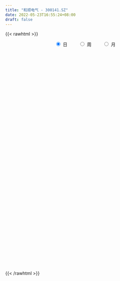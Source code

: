 ```yaml
---
title: "和顺电气 - 300141.SZ"
date: 2022-05-23T16:55:24+08:00
draft: false
---
```

{{< rawhtml >}}
    <div style="text-align: center">
        <label style="padding: 1rem;"><input style="margin-right: .5rem" type="radio" name="period" value="D" checked onclick="period_change(this)">日</label>
        <label style="padding: 1rem;"><input style="margin-right: .5rem" type="radio" name="period" value="W" onclick="period_change(this)">周</label>
        <label style="padding: 1rem;"><input style="margin-right: .5rem" type="radio" name="period" value="M" onclick="period_change(this)">月</label>
    </div>
    <div id="chart" style="height: 700px;"></div> 
    <script type="text/javascript">
        const D_v = [180957.43,116529.0,240688.0,198338.62,134204.27,139865.77,223626.4,145622.53,100536.16,96052.58,82009.5,88210.04,114388.13,110990.58,66962.5,94988.22,54849.54,77457.38,53440.5,71892.5,54264.88,53530.5,54588.0,38818.5,68719.0,53902.65,107335.5,136954.0,98184.47,149472.0,175847.47,113734.52,59477.07,57096.38,78965.33,85676.45,92923.17,114026.41,97426.28,88731.5,123282.5,114955.24,103846.5,123716.0,192676.28,154219.78,417329.64,314556.84,336061.08,275376.02,184429.0,209055.0,159483.7,178377.6,113916.0,144244.13,421522.92,586186.28,389778.22,257619.41,221078.91,151285.5,294485.5,340931.02,243488.5,624525.1,392102.01,439936.17,280563.5,237470.09,227963.22,175953.55,175096.5,226338.04,154692.56,173702.11,240215.28,138140.78,106696.5,129343.5,139592.28,177087.72,114740.28,88738.5,87316.0,93776.61,122361.13,89241.81,83803.98,164825.0,224999.1,120025.93,132969.66,117703.06,83442.5,127042.39,166998.13,306040.68,228286.52,187793.5,139584.43,110800.5,63198.51,103709.5,89878.0,61119.0,360106.63,260681.84,209760.25,140153.0,173433.07,220918.35,294601.51,318329.27,246769.07,459425.21,396326.12,295376.54,298269.11,308650.57,278527.42,203938.48,177272.41,209194.5,303816.38,270395.53,320541.7,202891.55,286876.1,181885.6,170634.82,206330.71,249917.66,137178.5,208111.51,157571.97,153135.04,166075.0,217424.5,144249.75,111660.25,110521.0,67073.5,60174.5,106065.99,79937.29,83625.63,87735.2,66759.0,299088.27,222626.47,92160.5,134578.81,145121.7,114306.54,59448.5,66382.57,60266.5,62075.0,51424.0,67150.0,108242.5,57636.0,76423.36,46549.0,40721.08,56063.0,75045.09,61954.5,60872.52,50921.0,38312.5,70692.0,44226.96,146245.54,100743.0,59273.0,48207.5,66533.81,33696.03,34132.0,34818.7,34112.0,36106.38,19328.57,23545.0,36578.23,44508.73,26651.0,40459.52,45771.02,54656.5,85611.57,42030.0,33330.0,36134.0,56422.0,38030.0,36354.0,29836.02,37958.0,44388.0,56062.0,50853.93,38747.0,46775.0,43937.65,38403.0,25132.0,93670.0,89158.0,79657.0,47641.5,42612.5,36087.02,41565.53,34370.21,38019.0,39932.5,35078.0,58083.0,48211.5,38423.0,29375.0,28351.95,30821.0,32517.01,28173.5,33445.02,26930.52,37041.5,31717.0,65883.8,88136.89,108945.39,66567.46,64582.11,41756.5,37311.5,48257.0,39367.0,56463.02,38306.0,27338.0,33354.0,45696.0,52648.54,47964.0,50625.5,42740.64]
const D_histogram = [0.0,-0.0287179487,0.0020781649,0.0360104117,0.0413295177,0.0513157857,0.0757122408,0.0706750111,0.0543122382,0.0252030429,0.0004221491,-0.0241768158,-0.0511461888,-0.0487148106,-0.0591426924,-0.0941798336,-0.1145104499,-0.0994076556,-0.0760627385,-0.049240412,-0.0464212433,-0.0344380588,-0.048531389,-0.053230676,-0.035719875,-0.0217173459,0.0136524411,0.0579768454,0.0805692421,0.1105086553,0.108131976,0.0675093849,0.0316940518,0.0115460796,0.0143733359,-0.0260158462,-0.0332416177,-0.0039104152,0.0187255407,0.0352975757,0.0496723852,0.0707377247,0.0813293439,0.0986555279,0.1177933303,0.0851026022,0.1427000526,0.1278229905,0.1713934691,0.1806381568,0.153431885,0.137002362,0.0915004345,-0.0089755495,-0.1169226273,-0.1317297514,0.000348095,0.1697028152,0.189784097,0.1958668622,0.1566724479,0.1118565514,0.1083694333,0.1115768982,0.2742730508,0.3037796982,0.2367175786,0.2824971689,0.1949344059,0.1402602173,0.0417378327,-0.0523947554,-0.084476886,-0.0700490639,-0.104285752,-0.1369976783,-0.2675587635,-0.3237222533,-0.3659488286,-0.4161758333,-0.3810437979,-0.3342268782,-0.3041147313,-0.2725946692,-0.2501576613,-0.2423160573,-0.2154015801,-0.2131904448,-0.1967367676,-0.1162488995,-0.053186831,-0.020824103,0.0346820159,0.0423547666,0.0093369092,0.0240003205,0.0619824556,0.1258496677,0.1767792173,0.163558303,0.0855605116,0.0091461902,-0.0348491284,-0.055500932,-0.1068992677,-0.1159186526,-0.0268011121,0.034976832,0.0565171499,0.0266904212,0.0504098727,0.0961218992,0.1504503578,0.2063503582,0.218991381,0.3303538769,0.3444781136,0.298044272,0.2358302882,0.2392016085,0.1342634512,0.061084172,-0.0146575442,-0.0292891821,0.0137226863,0.0567549958,0.1037967029,0.1232072497,0.1386788359,0.1154547196,0.0868001345,0.0751914214,-0.0350624796,-0.1081118779,-0.1135613076,-0.1322554334,-0.1579696643,-0.1525525719,-0.2149894434,-0.223657204,-0.2665824661,-0.2974893794,-0.2955908355,-0.2865961661,-0.2436159622,-0.2154936654,-0.1785217814,-0.1464688605,-0.1316090181,-0.0431269852,0.0180368542,0.0390472842,0.0809250082,0.0837244261,0.0208494389,-0.0269718414,-0.0678948182,-0.1066613124,-0.1264846194,-0.1426798986,-0.138834428,-0.1784725022,-0.1886355371,-0.2202047918,-0.2292108847,-0.2096785832,-0.1638705118,-0.1125556104,-0.0972368547,-0.0603888331,-0.0424731591,-0.0334372183,-0.0629113996,-0.0618658453,-0.0013997887,-0.0191757409,-0.0416207068,-0.0848659551,-0.0652976899,-0.0263814047,0.0131092677,0.0546889697,0.072299352,0.057843863,0.051995822,0.0549217007,0.0745555248,0.0938897511,0.0984069602,0.1174267731,0.1295937853,0.1531250018,0.1547549379,0.1556211235,0.1428449733,0.132073072,0.1336700573,0.1145514716,0.0768081426,0.0445109311,-0.0044791414,-0.0396556206,-0.0157381904,0.0089005217,-0.0024202839,-0.0465298498,-0.0392111746,-0.0254796265,-0.0045613113,0.0516841856,0.0861624902,0.1171191051,0.1190897691,0.1223013414,0.1047837563,0.0615513051,0.0432560775,0.0376224355,0.0069492205,0.0023789163,-0.047499562,-0.1007171704,-0.1651337273,-0.1875058312,-0.2061758525,-0.2121423772,-0.2227520154,-0.2052136935,-0.1845243259,-0.1708202427,-0.1809687564,-0.1834251438,-0.2283766724,-0.2351832484,-0.2057012853,-0.1883743892,-0.143407123,-0.0991002289,-0.0726202537,-0.0291803283,0.0143827842,0.0531539699,0.0867680703,0.1088081746,0.1260196076,0.140929577,0.1583996345,0.1819410612,0.2070009669,0.2248453807]
const D_fast = [0.0,-0.0358974359,-0.004581781,0.0383530686,0.054004554,0.0768197685,0.1201442839,0.1327758069,0.1299910936,0.107182659,0.0825073024,0.0518641336,0.0121082134,0.002360889,-0.022852666,-0.0814347655,-0.1303929944,-0.1401421139,-0.1358128814,-0.1213006579,-0.1300868001,-0.1267131303,-0.1529393077,-0.1709462638,-0.1623654314,-0.1537922388,-0.1150093416,-0.0561907259,-0.0134560187,0.0441105583,0.068766873,0.0450216282,0.0171298081,-0.0001316442,0.0062889461,-0.0406041977,-0.0561403736,-0.0277867749,-0.0004694338,0.0249269951,0.0517199009,0.0904696716,0.1213936268,0.1633836927,0.2119698277,0.2005547502,0.2938272137,0.3109058992,0.3973247451,0.451728972,0.4628806715,0.4807017389,0.4580749201,0.3553550487,0.2181773141,0.1704377521,0.3026026223,0.5143830463,0.5819103523,0.6369598331,0.6369335307,0.6200817721,0.6436870123,0.6747887017,0.9060531171,1.011504689,1.0036219641,1.1200258466,1.0811966851,1.0615875508,0.9734996244,0.8662683474,0.8130669953,0.8099825514,0.7496744253,0.6827130795,0.4852623033,0.3481682502,0.2144544678,0.0601835048,0.0000545907,-0.0366852091,-0.0826017451,-0.1192303502,-0.1593327577,-0.212070168,-0.2390060858,-0.2900925618,-0.3228230764,-0.2713974332,-0.2216320725,-0.1944753702,-0.1302987474,-0.112037305,-0.1427209351,-0.1220574437,-0.0685796946,0.0267499343,0.1218742883,0.1495429497,0.0929352862,0.0188075124,-0.0339000883,-0.0684271249,-0.1465502775,-0.1845493255,-0.1021320632,-0.031609911,0.0040596944,-0.019094429,0.0172274907,0.0869699919,0.17891104,0.2863986299,0.353787498,0.5477384631,0.6479822282,0.6760594546,0.6728030428,0.7359747653,0.6646024707,0.6066942346,0.5272881324,0.5053341989,0.5517767388,0.6089977973,0.6819886802,0.7322010393,0.7823423345,0.7879818982,0.7810273466,0.7882164889,0.6691969681,0.5691196002,0.5352798436,0.4835218595,0.4183152126,0.385594162,0.2694099296,0.204827868,0.0952569893,-0.0100222688,-0.0820214337,-0.1446758059,-0.1625995925,-0.1883507121,-0.1960092734,-0.2005735677,-0.2186159797,-0.1409156931,-0.0752426402,-0.0444703891,0.0176385869,0.0413691113,-0.0162935161,-0.0708577568,-0.1287544381,-0.1941862604,-0.2456307222,-0.2974959761,-0.3283591126,-0.4126153122,-0.4699372315,-0.5565576841,-0.6228664982,-0.6557538425,-0.650913399,-0.6277374003,-0.6367278583,-0.6149770449,-0.6076796607,-0.6070030245,-0.6522050557,-0.6666259627,-0.6065098532,-0.6290797406,-0.6619298833,-0.7263916203,-0.7231477776,-0.6908268435,-0.6480588542,-0.5928069099,-0.5571216895,-0.5571162127,-0.5499652983,-0.5333089944,-0.4950362892,-0.452229625,-0.423110676,-0.3747341697,-0.3301687113,-0.2683562443,-0.2280375736,-0.1882661072,-0.165331014,-0.1430846474,-0.1080701477,-0.0985508656,-0.1170921589,-0.1382616376,-0.1883714955,-0.2334618799,-0.2134789972,-0.1866151547,-0.1985410313,-0.2542830597,-0.256767178,-0.2494055366,-0.2296275492,-0.1604610059,-0.1044420787,-0.0442056876,-0.0124625813,0.0213243263,0.0300026804,0.0021580554,-0.0053231528,-0.0015511859,-0.0304870959,-0.0344626709,-0.0962160397,-0.1746129408,-0.2803129294,-0.3495614912,-0.4197754755,-0.4787775946,-0.5450752367,-0.5788403382,-0.604282052,-0.6332830295,-0.6886737323,-0.7369864057,-0.8390321024,-0.9046344904,-0.9265778486,-0.9563445498,-0.9472290644,-0.9276972276,-0.9193723158,-0.8832274724,-0.8360686638,-0.7840089858,-0.7287028677,-0.6794607198,-0.6307443849,-0.5806020212,-0.5235320552,-0.4545053632,-0.3776952157,-0.3036394567]
const D_slow = [0.0,-0.0071794872,-0.0066599459,0.002342657,0.0126750364,0.0255039828,0.044432043,0.0621007958,0.0756788554,0.0819796161,0.0820851533,0.0760409494,0.0632544022,0.0510756996,0.0362900264,0.012745068,-0.0158825444,-0.0407344583,-0.0597501429,-0.0720602459,-0.0836655568,-0.0922750715,-0.1044079187,-0.1177155877,-0.1266455565,-0.1320748929,-0.1286617827,-0.1141675713,-0.0940252608,-0.066398097,-0.039365103,-0.0224877567,-0.0145642438,-0.0116777239,-0.0080843899,-0.0145883514,-0.0228987559,-0.0238763597,-0.0191949745,-0.0103705806,0.0020475157,0.0197319469,0.0400642829,0.0647281648,0.0941764974,0.115452148,0.1511271611,0.1830829087,0.225931276,0.2710908152,0.3094487865,0.343699377,0.3665744856,0.3643305982,0.3350999414,0.3021675035,0.3022545273,0.3446802311,0.3921262554,0.4410929709,0.4802610829,0.5082252207,0.535317579,0.5632118036,0.6317800663,0.7077249908,0.7669043855,0.8375286777,0.8862622792,0.9213273335,0.9317617917,0.9186631028,0.8975438813,0.8800316153,0.8539601773,0.8197107578,0.7528210669,0.6718905035,0.5804032964,0.4763593381,0.3810983886,0.2975416691,0.2215129862,0.1533643189,0.0908249036,0.0302458893,-0.0236045057,-0.0769021169,-0.1260863088,-0.1551485337,-0.1684452415,-0.1736512672,-0.1649807632,-0.1543920716,-0.1520578443,-0.1460577642,-0.1305621503,-0.0990997333,-0.054904929,-0.0140153533,0.0073747746,0.0096613222,0.0009490401,-0.0129261929,-0.0396510098,-0.068630673,-0.075330951,-0.066586743,-0.0524574555,-0.0457848502,-0.033182382,-0.0091519073,0.0284606822,0.0800482717,0.134796117,0.2173845862,0.3035041146,0.3780151826,0.4369727546,0.4967731568,0.5303390195,0.5456100626,0.5419456765,0.534623381,0.5380540526,0.5522428015,0.5781919772,0.6089937897,0.6436634986,0.6725271785,0.6942272122,0.7130250675,0.7042594476,0.6772314781,0.6488411512,0.6157772929,0.5762848768,0.5381467339,0.484399373,0.428485072,0.3618394555,0.2874671106,0.2135694018,0.1419203602,0.0810163697,0.0271429533,-0.017487492,-0.0541047072,-0.0870069617,-0.097788708,-0.0932794944,-0.0835176734,-0.0632864213,-0.0423553148,-0.037142955,-0.0438859154,-0.0608596199,-0.087524948,-0.1191461029,-0.1548160775,-0.1895246845,-0.2341428101,-0.2813016944,-0.3363528923,-0.3936556135,-0.4460752593,-0.4870428872,-0.5151817899,-0.5394910035,-0.5545882118,-0.5652065016,-0.5735658062,-0.5892936561,-0.6047601174,-0.6051100646,-0.6099039998,-0.6203091765,-0.6415256653,-0.6578500877,-0.6644454389,-0.661168122,-0.6474958795,-0.6294210415,-0.6149600758,-0.6019611203,-0.5882306951,-0.5695918139,-0.5461193761,-0.5215176361,-0.4921609428,-0.4597624965,-0.4214812461,-0.3827925116,-0.3438872307,-0.3081759874,-0.2751577194,-0.241740205,-0.2131023371,-0.1939003015,-0.1827725687,-0.1838923541,-0.1938062592,-0.1977408068,-0.1955156764,-0.1961207474,-0.2077532098,-0.2175560035,-0.2239259101,-0.2250662379,-0.2121451915,-0.190604569,-0.1613247927,-0.1315523504,-0.1009770151,-0.074781076,-0.0593932497,-0.0485792303,-0.0391736214,-0.0374363163,-0.0368415872,-0.0487164777,-0.0738957703,-0.1151792022,-0.16205566,-0.2135996231,-0.2666352174,-0.3223232212,-0.3736266446,-0.4197577261,-0.4624627868,-0.5077049759,-0.5535612619,-0.61065543,-0.6694512421,-0.7208765634,-0.7679701607,-0.8038219414,-0.8285969986,-0.8467520621,-0.8540471441,-0.8504514481,-0.8371629556,-0.815470938,-0.7882688944,-0.7567639925,-0.7215315982,-0.6819316896,-0.6364464243,-0.5846961826,-0.5284848374]
const D_data = [['2021-05-12', 9.75, 10.25, 9.38, 10.46],['2021-05-13', 10.09, 9.8, 9.8, 10.15],['2021-05-14', 9.85, 10.54, 9.63, 11.3],['2021-05-17', 10.66, 10.77, 10.35, 10.96],['2021-05-18', 10.65, 10.55, 10.38, 10.69],['2021-05-19', 10.61, 10.69, 10.22, 10.84],['2021-05-20', 10.53, 11.02, 10.37, 11.63],['2021-05-21', 11.06, 10.77, 10.77, 11.4],['2021-05-24', 10.65, 10.63, 10.53, 10.97],['2021-05-25', 10.52, 10.39, 10.21, 10.62],['2021-05-26', 10.34, 10.32, 10.24, 10.56],['2021-05-27', 10.1, 10.19, 9.9, 10.24],['2021-05-28', 10.18, 10.0, 9.88, 10.52],['2021-05-31', 10.0, 10.27, 9.7, 10.3],['2021-06-01', 10.21, 10.05, 10.02, 10.36],['2021-06-02', 10.08, 9.56, 9.56, 10.21],['2021-06-03', 9.6, 9.51, 9.48, 9.74],['2021-06-04', 9.5, 9.85, 9.48, 10.01],['2021-06-07', 9.8, 9.98, 9.77, 10.06],['2021-06-08', 9.97, 10.1, 9.86, 10.25],['2021-06-09', 10.0, 9.83, 9.81, 10.11],['2021-06-10', 9.78, 9.94, 9.71, 9.94],['2021-06-11', 10.0, 9.56, 9.54, 10.08],['2021-06-15', 9.52, 9.57, 9.41, 9.75],['2021-06-16', 9.65, 9.83, 9.49, 10.09],['2021-06-17', 9.87, 9.83, 9.73, 10.02],['2021-06-18', 9.92, 10.21, 9.63, 10.55],['2021-06-21', 10.16, 10.55, 10.11, 10.8],['2021-06-22', 10.45, 10.5, 10.28, 10.58],['2021-06-23', 10.5, 10.8, 10.36, 10.8],['2021-06-24', 11.09, 10.55, 10.54, 11.4],['2021-06-25', 10.2, 10.02, 10.02, 10.36],['2021-06-28', 9.92, 9.91, 9.86, 10.14],['2021-06-29', 9.9, 9.97, 9.83, 10.14],['2021-06-30', 9.91, 10.22, 9.82, 10.3],['2021-07-01', 10.18, 9.57, 9.55, 10.19],['2021-07-02', 9.4, 9.83, 9.33, 10.27],['2021-07-05', 10.01, 10.33, 9.91, 10.53],['2021-07-06', 10.49, 10.39, 10.16, 10.55],['2021-07-07', 10.38, 10.44, 10.18, 10.58],['2021-07-08', 10.67, 10.53, 10.46, 10.96],['2021-07-09', 10.59, 10.76, 10.3, 10.94],['2021-07-12', 10.8, 10.78, 10.6, 10.92],['2021-07-13', 10.73, 11.02, 10.63, 11.2],['2021-07-14', 10.89, 11.24, 10.54, 11.45],['2021-07-15', 11.01, 10.65, 10.28, 11.04],['2021-07-16', 10.94, 11.96, 10.85, 12.78],['2021-07-19', 11.55, 11.3, 11.11, 11.86],['2021-07-20', 11.01, 12.26, 10.93, 12.69],['2021-07-21', 12.35, 12.15, 11.84, 12.59],['2021-07-22', 11.9, 11.82, 11.65, 12.15],['2021-07-23', 11.8, 12.0, 11.55, 12.27],['2021-07-26', 11.9, 11.61, 11.25, 11.91],['2021-07-27', 11.37, 10.61, 10.6, 11.62],['2021-07-28', 10.36, 9.95, 9.76, 10.49],['2021-07-29', 10.05, 10.73, 10.05, 10.9],['2021-07-30', 11.14, 12.88, 11.14, 12.88],['2021-08-02', 13.28, 14.28, 13.28, 15.07],['2021-08-03', 13.68, 13.12, 13.02, 13.98],['2021-08-04', 13.33, 13.23, 12.9, 13.4],['2021-08-05', 13.36, 12.78, 12.58, 13.45],['2021-08-06', 12.87, 12.66, 12.57, 12.98],['2021-08-09', 12.61, 13.21, 12.45, 13.38],['2021-08-10', 13.0, 13.46, 12.75, 14.27],['2021-08-11', 13.39, 16.15, 13.21, 16.15],['2021-08-12', 17.81, 15.33, 15.19, 17.81],['2021-08-13', 15.11, 14.34, 14.3, 15.72],['2021-08-16', 14.39, 16.02, 13.85, 16.49],['2021-08-17', 15.28, 14.55, 14.42, 15.65],['2021-08-18', 14.98, 14.84, 14.4, 15.36],['2021-08-19', 14.9, 14.08, 13.63, 14.99],['2021-08-20', 14.13, 13.74, 13.44, 14.52],['2021-08-23', 13.85, 14.25, 13.61, 14.44],['2021-08-24', 14.39, 14.85, 13.86, 14.95],['2021-08-25', 14.59, 14.24, 14.18, 14.8],['2021-08-26', 14.14, 14.1, 14.1, 14.86],['2021-08-27', 13.59, 12.38, 12.38, 13.6],['2021-08-30', 12.31, 12.67, 12.19, 12.86],['2021-08-31', 12.6, 12.39, 12.15, 12.64],['2021-09-01', 12.58, 11.8, 11.6, 12.66],['2021-09-02', 11.89, 12.57, 11.68, 12.63],['2021-09-03', 12.56, 12.7, 12.47, 13.53],['2021-09-06', 12.7, 12.48, 12.05, 12.85],['2021-09-07', 12.34, 12.46, 12.21, 12.65],['2021-09-08', 12.44, 12.3, 12.24, 12.73],['2021-09-09', 12.28, 12.01, 11.88, 12.36],['2021-09-10', 12.24, 12.16, 12.11, 12.75],['2021-09-13', 11.9, 11.75, 11.44, 12.0],['2021-09-14', 11.75, 11.8, 11.58, 12.03],['2021-09-15', 11.8, 12.72, 11.6, 12.72],['2021-09-16', 12.96, 12.8, 12.25, 13.4],['2021-09-17', 12.42, 12.62, 12.31, 13.12],['2021-09-22', 12.25, 13.13, 12.0, 13.2],['2021-09-23', 13.13, 12.71, 12.57, 13.17],['2021-09-24', 12.62, 12.13, 12.13, 12.69],['2021-09-27', 12.25, 12.67, 11.77, 12.84],['2021-09-28', 12.31, 13.12, 12.22, 13.12],['2021-09-29', 12.79, 13.78, 12.71, 14.65],['2021-09-30', 13.78, 14.04, 13.27, 14.29],['2021-10-08', 14.2, 13.47, 13.11, 14.35],['2021-10-11', 13.28, 12.51, 12.27, 13.47],['2021-10-12', 12.32, 12.15, 11.71, 12.59],['2021-10-13', 12.06, 12.22, 11.91, 12.25],['2021-10-14', 12.1, 12.3, 11.65, 12.6],['2021-10-15', 12.1, 11.65, 11.65, 12.32],['2021-10-18', 11.6, 11.92, 11.59, 11.96],['2021-10-19', 12.1, 13.3, 12.1, 14.3],['2021-10-20', 13.02, 13.36, 12.8, 13.49],['2021-10-21', 13.3, 13.11, 12.87, 13.77],['2021-10-22', 13.09, 12.47, 12.45, 13.3],['2021-10-25', 12.77, 13.15, 12.52, 13.22],['2021-10-26', 13.3, 13.67, 12.91, 13.82],['2021-10-27', 13.35, 14.15, 13.26, 15.5],['2021-10-28', 14.19, 14.62, 13.53, 14.99],['2021-10-29', 14.24, 14.45, 13.91, 14.66],['2021-11-01', 14.47, 16.27, 14.09, 17.34],['2021-11-02', 16.0, 15.7, 15.7, 17.25],['2021-11-03', 15.66, 15.16, 14.81, 16.08],['2021-11-04', 15.25, 14.94, 14.87, 15.85],['2021-11-05', 15.14, 15.86, 14.85, 15.93],['2021-11-08', 15.45, 14.45, 14.08, 15.47],['2021-11-09', 14.44, 14.52, 14.25, 14.96],['2021-11-10', 14.43, 14.18, 13.89, 14.52],['2021-11-11', 14.18, 14.76, 14.07, 14.83],['2021-11-12', 14.73, 15.63, 14.4, 16.0],['2021-11-15', 15.43, 15.97, 15.27, 16.44],['2021-11-16', 15.81, 16.41, 15.58, 17.28],['2021-11-17', 16.52, 16.42, 16.01, 16.99],['2021-11-18', 16.1, 16.66, 15.7, 17.67],['2021-11-19', 16.42, 16.35, 15.92, 16.66],['2021-11-22', 16.2, 16.32, 15.84, 16.75],['2021-11-23', 16.35, 16.59, 16.15, 16.99],['2021-11-24', 16.45, 15.14, 15.07, 16.45],['2021-11-25', 15.22, 15.15, 14.78, 15.48],['2021-11-26', 15.02, 15.79, 15.02, 16.19],['2021-11-29', 15.6, 15.55, 15.49, 16.45],['2021-11-30', 15.65, 15.31, 15.13, 16.0],['2021-12-01', 15.2, 15.6, 14.77, 15.76],['2021-12-02', 16.02, 14.52, 14.43, 16.33],['2021-12-03', 14.37, 14.89, 14.11, 15.02],['2021-12-06', 14.75, 14.18, 14.17, 14.89],['2021-12-07', 14.21, 13.95, 13.36, 14.5],['2021-12-08', 13.72, 14.08, 13.72, 14.17],['2021-12-09', 13.99, 13.99, 13.87, 14.16],['2021-12-10', 14.01, 14.36, 14.01, 14.64],['2021-12-13', 14.16, 14.19, 14.02, 14.44],['2021-12-14', 14.2, 14.32, 14.08, 14.65],['2021-12-15', 14.18, 14.31, 13.98, 14.58],['2021-12-16', 14.25, 14.1, 14.04, 14.44],['2021-12-17', 14.06, 15.22, 14.03, 15.98],['2021-12-20', 14.5, 15.26, 14.0, 15.5],['2021-12-21', 14.86, 14.99, 14.79, 15.28],['2021-12-22', 15.09, 15.46, 14.61, 15.5],['2021-12-23', 15.47, 15.15, 15.15, 15.89],['2021-12-24', 14.9, 14.2, 14.18, 15.03],['2021-12-27', 14.15, 14.08, 14.0, 14.36],['2021-12-28', 14.15, 13.88, 13.85, 14.19],['2021-12-29', 13.9, 13.61, 13.61, 13.93],['2021-12-30', 13.65, 13.58, 13.46, 13.84],['2021-12-31', 13.57, 13.4, 13.37, 13.75],['2022-01-04', 13.4, 13.48, 13.12, 13.53],['2022-01-05', 13.45, 12.68, 12.5, 13.45],['2022-01-06', 12.6, 12.73, 12.55, 12.96],['2022-01-07', 12.77, 12.14, 12.12, 12.8],['2022-01-10', 12.21, 12.08, 12.01, 12.29],['2022-01-11', 12.08, 12.23, 12.01, 12.33],['2022-01-12', 12.23, 12.52, 12.22, 12.56],['2022-01-13', 12.52, 12.67, 12.33, 12.82],['2022-01-14', 12.52, 12.24, 12.23, 12.9],['2022-01-17', 12.27, 12.51, 12.13, 12.65],['2022-01-18', 12.58, 12.3, 12.16, 12.62],['2022-01-19', 12.2, 12.15, 12.15, 12.42],['2022-01-20', 12.08, 11.49, 11.46, 12.24],['2022-01-21', 11.5, 11.66, 11.45, 11.77],['2022-01-24', 12.45, 12.46, 12.38, 13.48],['2022-01-25', 11.95, 11.5, 11.46, 12.1],['2022-01-26', 11.5, 11.22, 10.9, 11.77],['2022-01-27', 11.22, 10.64, 10.64, 11.23],['2022-01-28', 10.73, 11.21, 10.73, 11.42],['2022-02-07', 11.38, 11.48, 11.25, 11.6],['2022-02-08', 11.46, 11.6, 11.34, 11.64],['2022-02-09', 11.51, 11.78, 11.42, 11.79],['2022-02-10', 11.72, 11.6, 11.51, 11.79],['2022-02-11', 11.51, 11.17, 11.12, 11.52],['2022-02-14', 11.02, 11.18, 10.99, 11.33],['2022-02-15', 11.18, 11.24, 11.01, 11.29],['2022-02-16', 11.33, 11.48, 11.24, 11.54],['2022-02-17', 11.47, 11.57, 11.37, 11.74],['2022-02-18', 11.4, 11.45, 11.36, 11.56],['2022-02-21', 11.4, 11.71, 11.37, 11.8],['2022-02-22', 11.69, 11.74, 11.55, 11.96],['2022-02-23', 11.87, 12.03, 11.65, 12.05],['2022-02-24', 11.98, 11.89, 11.65, 12.42],['2022-02-25', 11.9, 11.96, 11.88, 12.21],['2022-02-28', 11.94, 11.83, 11.65, 11.98],['2022-03-01', 11.92, 11.86, 11.81, 12.09],['2022-03-02', 11.79, 12.06, 11.76, 12.29],['2022-03-03', 12.16, 11.82, 11.77, 12.16],['2022-03-04', 11.82, 11.48, 11.46, 11.92],['2022-03-07', 11.5, 11.38, 11.35, 11.69],['2022-03-08', 11.55, 10.94, 10.87, 11.56],['2022-03-09', 11.05, 10.84, 10.21, 11.1],['2022-03-10', 11.1, 11.5, 11.07, 11.55],['2022-03-11', 11.35, 11.61, 11.23, 11.84],['2022-03-14', 11.51, 11.17, 11.14, 11.6],['2022-03-15', 11.19, 10.56, 10.56, 11.25],['2022-03-16', 10.88, 11.04, 10.41, 11.08],['2022-03-17', 11.1, 11.12, 11.05, 11.41],['2022-03-18', 11.04, 11.26, 11.0, 11.3],['2022-03-21', 11.29, 11.9, 11.2, 12.1],['2022-03-22', 11.91, 11.9, 11.82, 12.37],['2022-03-23', 11.9, 12.09, 11.75, 12.36],['2022-03-24', 11.96, 11.89, 11.7, 12.18],['2022-03-25', 11.78, 12.0, 11.7, 12.06],['2022-03-28', 11.94, 11.78, 11.63, 11.94],['2022-03-29', 11.79, 11.35, 11.3, 11.9],['2022-03-30', 11.51, 11.53, 11.22, 11.8],['2022-03-31', 11.45, 11.65, 11.4, 11.67],['2022-04-01', 11.6, 11.25, 11.22, 11.65],['2022-04-06', 11.23, 11.48, 11.16, 11.63],['2022-04-07', 11.48, 10.74, 10.7, 11.48],['2022-04-08', 10.74, 10.35, 10.23, 10.88],['2022-04-11', 10.25, 9.77, 9.6, 10.26],['2022-04-12', 9.62, 9.9, 9.49, 9.9],['2022-04-13', 9.74, 9.65, 9.6, 9.9],['2022-04-14', 9.83, 9.54, 9.44, 9.83],['2022-04-15', 9.54, 9.22, 9.12, 9.56],['2022-04-18', 9.21, 9.37, 8.99, 9.38],['2022-04-19', 9.39, 9.3, 9.2, 9.66],['2022-04-20', 9.49, 9.1, 9.0, 9.49],['2022-04-21', 9.1, 8.6, 8.57, 9.16],['2022-04-22', 8.6, 8.44, 8.36, 8.64],['2022-04-25', 8.36, 7.53, 7.5, 8.38],['2022-04-26', 7.68, 7.59, 7.43, 8.16],['2022-04-27', 6.8, 7.83, 6.8, 7.9],['2022-04-28', 7.71, 7.54, 7.4, 7.91],['2022-04-29', 7.45, 7.81, 7.43, 7.95],['2022-05-05', 7.81, 7.83, 7.66, 7.94],['2022-05-06', 7.68, 7.61, 7.6, 7.83],['2022-05-09', 7.63, 7.85, 7.63, 8.0],['2022-05-10', 7.74, 7.96, 7.7, 7.99],['2022-05-11', 7.98, 8.03, 7.98, 8.32],['2022-05-12', 8.0, 8.1, 7.99, 8.25],['2022-05-13', 8.15, 8.07, 7.94, 8.2],['2022-05-16', 8.15, 8.1, 8.04, 8.28],['2022-05-17', 8.11, 8.16, 7.92, 8.34],['2022-05-18', 8.16, 8.3, 8.07, 8.38],['2022-05-19', 8.18, 8.53, 8.17, 8.55],['2022-05-20', 8.58, 8.75, 8.47, 8.75],['2022-05-23', 8.74, 8.87, 8.61, 8.87]]
const W_v = [246066.92,227970.36,239019.68,267368.91,151720.99,234944.24,842600.3600000001,490524.3,531182.11,1353952.7300000002,1417492.3599999999,634688.72,624691.48,274993.24,282859.66,247155.03,221510.91,257687.02,143740.18,168532.57,145663.46,103947.58,128462.92,219691.8,124975.96,150352.29,129905.91,149137.41,126356.49,95678.95,53152.15,134328.72,475465.34,344219.48,389059.53,210627.12,218082.33,98988.59,220676.0,174869.61,86832.9,49323.82,187914.36,158238.98,101281.7,126784.56,83036.75,77462.58,97499.85,103654.85,304364.09,195374.02,185931.38,117174.74,64903.0,57667.71,46974.18,47605.78,59528.02,37669.49,88441.15,115873.12,53716.5,69114.0,60516.63,81247.6,72959.74,89288.29,146290.07,117156.46,123767.7,119947.57,848473.92,437336.59,416822.68,161556.86,731476.25,514947.92,546345.8,269304.06,500259.54,555324.71,615068.99,625086.73,486394.73,341138.15,526300.1000000001,392143.25,456461.81,266371.01,163863.28,55766.76,121344.94,114784.57,166098.03,87721.71,74910.72,99612.85,181658.73,112242.97,107268.63,61485.48,57185.46,66676.87,57835.77,90781.3,68626.68,112887.39,107610.77,102865.77,90870.61,87999.16,137878.37,18926.16,430207.6699999999,235006.18,151390.87,121715.71,76558.6,59079.05,74129.81,39897.52,51467.74,58113.0,140127.75,146448.21,147949.72,483185.61,249090.23,128510.56,143441.18,134770.11,684240.8899999999,448094.93,566528.1,780835.66,763101.51,1490251.25,981212.7199999999,645951.29,897972.5600000001,717910.08,340256.44,177194.5,505660.76,463494.85,590419.58,461380.5,765519.6100000001,727682.6,520563.62,550612.51,606040.7000000001,500572.9199999999,431942.0,498496.06,247871.43,225614.45,173633.59,315291.07,454200.98,419261.7600000001,266466.77,202048.85,65395.57,32145.34,774981.2100000001,587771.73,2378016.3200000003,2239670.6599999997,1330446.21,857239.04,932643.04,677914.28,429589.34,394514.27,394928.22,267203.74,410262.49,340515.66,500388.42,375615.85,206064.47,104631.55,96223.2,287428.75,367082.7,366310.94,361473.19,472210.73,897603.7,469102.15,290306.28,505021.66,1009672.2399999999,314049.04,857559.63,841657.5900000001,481196.41,405248.22,287716.38,268775.65,674192.46,374138.4,538421.9300000001,991788.2000000001,1319477.9399999999,1017544.3500000001,1605948.3199999998,1895532.1300000001,1361886.53,970044.4900000001,690860.78,506932.52,682895.8200000001,334115.22,828367.72,187793.5,507170.94,1031820.72,1254051.27,1758047.55,1172749.1899999999,1262590.48,972173.2000000001,838456.26,455495.24,617145.39,708794.02,299596.57,309451.86,280332.67,265024.98,421002.85,172865.11,150611.53,268528.61,200270.0,219097.95,192994.65,352739.0,189974.26,141372.5,159487.96,157307.54,394115.65,79068.0,209731.02,230288.04,42740.64]
const W_histogram = [0.0,-0.1077305983,-0.1040883879,-0.1199510436,-0.1418605281,-0.122992119,0.0031021349,0.0890310039,0.1697877342,0.4499046225,0.528749375,0.5705333502,0.4841977162,0.3552068784,0.2548533086,0.0719445879,-0.015143986,-0.1801559294,-0.3095345873,-0.3469902887,-0.400121239,-0.3985425834,-0.3865639845,-0.3481707061,-0.2874650352,-0.2545940253,-0.2643905276,-0.2744720572,-0.3653158325,-0.4619052372,-0.42353256,-0.3073134245,-0.1806490485,-0.0745790667,-0.0007517946,-0.052389185,-0.0169763941,-0.0207109947,0.0425134342,0.0213569122,0.0054062742,-0.0039176368,0.0490689196,0.0697829262,0.0544546394,0.0450907177,0.0227501122,-0.0009058307,-0.0862896945,-0.0959307882,-0.0688162404,-0.0161122157,-0.0040914369,-0.0023131176,-0.0299211564,-0.0255035369,-0.0405809503,-0.0256918054,-0.0289650652,-0.0217759003,0.0068897132,0.0252574909,0.0266223713,-0.0482343127,-0.0982207794,-0.101190906,-0.0704830898,-0.0410925669,0.0222481666,0.0361503197,0.0690785482,0.0840898374,0.1669518212,0.2005697333,0.1896732262,0.1961211775,0.267927766,0.2740380488,0.279322671,0.2444196563,0.2656532788,0.289861599,0.3159064752,0.3041688197,0.3194962378,0.2918052364,0.2557300125,0.2214260455,0.1736416474,0.1398430748,0.0489231942,-0.0477323574,-0.1237449448,-0.1774722909,-0.2063844973,-0.2139471226,-0.2377362497,-0.2146408227,-0.1628741742,-0.1444020507,-0.120755343,-0.1158320729,-0.1124530729,-0.105508348,-0.1142829301,-0.134742324,-0.1241954838,-0.1027678858,-0.0900556346,-0.0507775637,-0.0018908719,0.0262474842,0.029654622,0.0300589021,0.0813706621,0.0788923727,0.0738628461,0.0488607293,0.0386536568,0.006953584,-0.0059905388,-0.0185928004,-0.0098944201,0.001529677,0.0166125505,0.0344301132,0.0554955517,0.1085855262,0.1207453411,0.0999628996,0.0504791767,0.0727620499,0.1380610959,0.115088252,0.1874465022,0.2293353838,0.2576852204,0.3563836181,0.2612946825,0.2211405257,0.2214802019,0.148571129,0.0759158032,0.024892243,0.0148956575,-0.0154062411,-0.0083930655,0.0140209886,0.1041230138,0.1756261159,0.2211314941,0.2672040992,0.2863955951,0.2800853132,0.268964233,0.1865128989,0.0798428707,-0.0200045321,-0.1236975947,-0.1481403288,-0.1257587586,-0.1731944731,-0.1511043468,-0.2087802886,-0.2638131347,-0.2652017189,-0.1857029842,-0.0145774808,0.1788752075,0.3974713459,0.3641911681,0.305418719,0.2419875189,0.1056577971,-0.0011725919,-0.1247537773,-0.2054844736,-0.3229418368,-0.4488672847,-0.555883492,-0.5184500186,-0.5648430015,-0.6268722096,-0.6506254474,-0.574269644,-0.4838099717,-0.3753860796,-0.3064794593,-0.2250500413,-0.0954931184,-0.0470057164,-0.0134751753,-0.0038098515,0.1020801395,0.1310339105,0.1858921121,0.2677271515,0.3239181964,0.2965345159,0.2570944039,0.2026446269,0.2011681659,0.1789064111,0.1443760708,0.1751128776,0.2619782451,0.3048446894,0.3707983663,0.3767207177,0.4651010765,0.4539671394,0.3315071216,0.2521477329,0.1485052474,0.0985548878,0.0240247859,0.0911032045,0.08494729,-0.0467534744,-0.0816541536,0.0201617328,0.1659095358,0.2265135624,0.2906846666,0.2713784518,0.1784458022,0.0674430343,0.0394860512,-0.0550210962,-0.1721210863,-0.3262070841,-0.4078622376,-0.4823050539,-0.5389293345,-0.5540233926,-0.5206114726,-0.4426838117,-0.4031101648,-0.3498030423,-0.3205176975,-0.2375321456,-0.2197855192,-0.2529314088,-0.3303397601,-0.4083439976,-0.472129266,-0.4951409572,-0.4481420648,-0.3446643621,-0.2461636393]
const W_fast = [0.0,-0.1346632479,-0.1570431344,-0.2028935511,-0.2602681676,-0.2721477882,-0.1452780006,-0.0370913806,0.0861122832,0.4787053271,0.6897374234,0.8741547361,0.9088685311,0.8686794129,0.8320391703,0.6671165965,0.5762420262,0.3661911005,0.1594287957,0.0352255222,-0.117935738,-0.2159927282,-0.3006551254,-0.3493045235,-0.3604651114,-0.3912426079,-0.467136742,-0.5458362859,-0.7280090194,-0.9400747334,-1.0075851961,-0.9681944168,-0.886692303,-0.7992670878,-0.7256277643,-0.7903624509,-0.7591937587,-0.7681061079,-0.6942533205,-0.7100706145,-0.7246696839,-0.734973004,-0.6697192178,-0.6315594796,-0.6332741066,-0.6313653488,-0.6480184263,-0.6719008269,-0.7788571142,-0.812480905,-0.8025704174,-0.7538944465,-0.742896527,-0.7416964871,-0.776784815,-0.7787430797,-0.8039657306,-0.7954995371,-0.8060140632,-0.8042688735,-0.7738808317,-0.7491986812,-0.741178208,-0.8280934701,-0.9026351317,-0.9309029848,-0.917815941,-0.8986985598,-0.8297957847,-0.8068560517,-0.7566581862,-0.7206244376,-0.5960244985,-0.5122641531,-0.4757423537,-0.4202641079,-0.281475578,-0.206855783,-0.131740493,-0.1055385936,-0.0178916514,0.0787820686,0.1838035635,0.2481081129,0.3433095906,0.3885698982,0.4164271774,0.4374797218,0.4331057355,0.4342679316,0.3555788496,0.2469902087,0.1400413851,0.0419459662,-0.0385623645,-0.0996117704,-0.18283496,-0.2133997386,-0.2023516336,-0.2199800228,-0.2265221509,-0.250556899,-0.2752911672,-0.2947235293,-0.332068844,-0.3862138189,-0.4067158496,-0.410980223,-0.4207818806,-0.3941982005,-0.3457842267,-0.3110839996,-0.3002632062,-0.2923442006,-0.2206897751,-0.2034449713,-0.1900087864,-0.2027957208,-0.2033393792,-0.2333010559,-0.2477428134,-0.2649932751,-0.2587684998,-0.2469619836,-0.2277259724,-0.2013008814,-0.166361555,-0.086125199,-0.0437790488,-0.0395707654,-0.0764346941,-0.0359613084,0.0638530115,0.0696522307,0.1888721063,0.2880948339,0.3808659756,0.5686602778,0.5388950129,0.5540259875,0.6097357141,0.5739694235,0.5202930485,0.475492549,0.4692198779,0.435066419,0.4399813282,0.4659006294,0.5820334081,0.6974430392,0.798231291,0.9111049208,1.0018953155,1.0656063619,1.1217263399,1.0859032306,0.99919392,0.8943453842,0.759727923,0.6982501066,0.6891919872,0.5984576545,0.582771694,0.4729006801,0.3519145503,0.2842255363,0.317298525,0.4847796582,0.7229511483,1.0409151232,1.0986827374,1.1162649681,1.1133306478,1.0034153752,0.8962918382,0.7415222086,0.6094203938,0.4112275714,0.1730853024,-0.0729017779,-0.1650808092,-0.3526845424,-0.571431803,-0.7578414026,-0.8250530102,-0.8555458309,-0.8409684587,-0.8486817032,-0.8235147955,-0.7178311523,-0.6810951793,-0.6509334321,-0.6422205711,-0.5108105453,-0.4490982966,-0.347767067,-0.1990002397,-0.0618296458,-0.0150796973,0.0097537917,0.0059651714,0.0547807519,0.0772455998,0.0788092773,0.1533243035,0.3056842322,0.4247618489,0.5834151173,0.6835176482,0.8881732761,0.9905311239,0.9509478864,0.934625431,0.8681092573,0.8427976197,0.7742737143,0.864127934,0.879208842,0.735819709,0.6805054914,0.787361811,0.974586998,1.0918194152,1.228661686,1.2772000842,1.2288788851,1.1347368758,1.1166514056,1.0083889841,0.8482587224,0.6126209536,0.4290002407,0.2339811608,0.0426245466,-0.1109753597,-0.2077163078,-0.2404595998,-0.3016634941,-0.3358071322,-0.3866512117,-0.3630486962,-0.4002484496,-0.4966271914,-0.6566204827,-0.8367107197,-1.0185283045,-1.165325235,-1.2303618588,-1.2130502466,-1.1760904337]
const W_slow = [0.0,-0.0269326496,-0.0529547465,-0.0829425074,-0.1184076395,-0.1491556692,-0.1483801355,-0.1261223845,-0.083675451,0.0288007046,0.1609880484,0.3036213859,0.424670815,0.5134725346,0.5771858617,0.5951720087,0.5913860122,0.5463470299,0.468963383,0.3822158108,0.2821855011,0.1825498552,0.0859088591,-0.0011338174,-0.0730000762,-0.1366485826,-0.2027462144,-0.2713642287,-0.3626931869,-0.4781694962,-0.5840526362,-0.6608809923,-0.7060432544,-0.7246880211,-0.7248759698,-0.737973266,-0.7422173645,-0.7473951132,-0.7367667547,-0.7314275266,-0.7300759581,-0.7310553673,-0.7187881374,-0.7013424058,-0.687728746,-0.6764560665,-0.6707685385,-0.6709949962,-0.6925674198,-0.7165501168,-0.733754177,-0.7377822309,-0.7388050901,-0.7393833695,-0.7468636586,-0.7532395428,-0.7633847804,-0.7698077317,-0.777048998,-0.7824929731,-0.7807705448,-0.7744561721,-0.7678005793,-0.7798591574,-0.8044143523,-0.8297120788,-0.8473328512,-0.857605993,-0.8520439513,-0.8430063714,-0.8257367343,-0.804714275,-0.7629763197,-0.7128338864,-0.6654155798,-0.6163852855,-0.549403344,-0.4808938318,-0.411063164,-0.3499582499,-0.2835449302,-0.2110795305,-0.1321029117,-0.0560607067,0.0238133527,0.0967646618,0.1606971649,0.2160536763,0.2594640882,0.2944248569,0.3066556554,0.2947225661,0.2637863299,0.2194182571,0.1678221328,0.1143353522,0.0549012897,0.0012410841,-0.0394774595,-0.0755779721,-0.1057668079,-0.1347248261,-0.1628380943,-0.1892151813,-0.2177859139,-0.2514714949,-0.2825203658,-0.3082123373,-0.3307262459,-0.3434206368,-0.3438933548,-0.3373314838,-0.3299178283,-0.3224031027,-0.3020604372,-0.282337344,-0.2638716325,-0.2516564502,-0.241993036,-0.24025464,-0.2417522747,-0.2464004748,-0.2488740798,-0.2484916605,-0.2443385229,-0.2357309946,-0.2218571067,-0.1947107252,-0.1645243899,-0.139533665,-0.1269138708,-0.1087233583,-0.0742080844,-0.0454360214,0.0014256042,0.0587594501,0.1231807552,0.2122766597,0.2776003304,0.3328854618,0.3882555123,0.4253982945,0.4443772453,0.450600306,0.4543242204,0.4504726601,0.4483743937,0.4518796409,0.4779103943,0.5218169233,0.5770997968,0.6439008216,0.7154997204,0.7855210487,0.852762107,0.8993903317,0.9193510493,0.9143499163,0.8834255176,0.8463904354,0.8149507458,0.7716521275,0.7338760408,0.6816809687,0.615727685,0.5494272553,0.5030015092,0.499357139,0.5440759409,0.6434437773,0.7344915694,0.8108462491,0.8713431288,0.8977575781,0.8974644301,0.8662759858,0.8149048674,0.7341694082,0.621952587,0.482981714,0.3533692094,0.212158459,0.0554404066,-0.1072159552,-0.2507833662,-0.3717358592,-0.4655823791,-0.5422022439,-0.5984647542,-0.6223380338,-0.6340894629,-0.6374582568,-0.6384107196,-0.6128906847,-0.5801322071,-0.5336591791,-0.4667273912,-0.3857478421,-0.3116142132,-0.2473406122,-0.1966794555,-0.146387414,-0.1016608112,-0.0655667935,-0.0217885741,0.0437059871,0.1199171595,0.212616751,0.3067969305,0.4230721996,0.5365639845,0.6194407648,0.6824776981,0.7196040099,0.7442427319,0.7502489284,0.7730247295,0.794261552,0.7825731834,0.762159645,0.7672000782,0.8086774621,0.8653058528,0.9379770194,1.0058216324,1.0504330829,1.0672938415,1.0771653543,1.0634100803,1.0203798087,0.9388280377,0.8368624783,0.7162862148,0.5815538811,0.443048033,0.3128951648,0.2022242119,0.1014466707,0.0139959101,-0.0661335142,-0.1255165506,-0.1804629304,-0.2436957826,-0.3262807226,-0.428366722,-0.5463990385,-0.6701842778,-0.782219794,-0.8683858846,-0.9299267944]
const W_data = [['2017-07-14', 13.6635, 12.4322, 12.2336, 13.6635],['2017-07-21', 12.2832, 10.7441, 10.5256, 12.4024],['2017-07-28', 10.7044, 11.7669, 10.5256, 12.0151],['2017-08-04', 11.6179, 11.3895, 11.1214, 12.3825],['2017-08-11', 11.1909, 11.0916, 10.9328, 11.5087],['2017-08-18', 11.1016, 11.469, 11.1016, 11.7768],['2017-08-25', 11.5981, 13.1372, 11.5881, 14.0011],['2017-09-01', 12.9585, 13.2266, 12.7896, 13.5642],['2017-09-08', 13.2365, 13.7032, 12.9585, 14.2394],['2017-09-15', 15.0735, 17.4269, 15.0735, 19.105],['2017-09-22', 17.1886, 16.2849, 16.0864, 19.6611],['2017-09-29', 16.3445, 16.6226, 15.6892, 16.8311],['2017-10-13', 16.5233, 15.3714, 14.9246, 17.5262],['2017-10-20', 15.2324, 14.6565, 14.15, 15.282],['2017-10-27', 14.6565, 14.716, 14.2195, 15.3615],['2017-11-03', 14.577, 13.1273, 12.9088, 14.6465],['2017-11-10', 13.2067, 13.7032, 12.9187, 13.7826],['2017-11-17', 13.7032, 12.0449, 12.0052, 14.3685],['2017-11-24', 11.8264, 11.5683, 11.4193, 12.3329],['2017-12-01', 11.6676, 12.0648, 11.3995, 12.2137],['2017-12-08', 12.1243, 11.3697, 10.6547, 12.1243],['2017-12-15', 11.2704, 11.6279, 11.2704, 11.7371],['2017-12-22', 11.608, 11.4988, 11.2803, 12.2534],['2017-12-29', 11.5087, 11.6775, 10.9427, 12.2534],['2018-01-05', 11.7073, 11.9655, 11.6378, 12.1939],['2018-01-12', 11.9059, 11.6378, 11.2803, 12.0846],['2018-01-19', 11.5186, 10.9328, 10.7242, 11.5881],['2018-01-26', 10.9526, 10.6249, 10.5356, 11.3399],['2018-02-02', 10.5554, 9.0362, 8.6688, 10.7342],['2018-02-09', 9.0262, 8.063, 7.9935, 9.3341],['2018-02-14', 8.1822, 9.1652, 8.0928, 9.1652],['2018-02-23', 10.0788, 10.1781, 9.8405, 10.4263],['2018-03-02', 9.9398, 10.6746, 9.8603, 11.4193],['2018-03-09', 10.5058, 10.8434, 10.1781, 11.2307],['2018-03-16', 10.6349, 10.7937, 10.6349, 11.7967],['2018-03-23', 10.8732, 9.1553, 9.0759, 10.8831],['2018-03-30', 9.056, 10.0689, 8.7383, 10.2575],['2018-04-04', 10.0689, 9.5426, 9.5426, 10.2973],['2018-04-13', 9.4135, 10.4462, 9.3837, 10.8037],['2018-04-20', 10.2973, 9.4234, 9.2546, 10.2973],['2018-04-27', 9.483, 9.2943, 9.2348, 9.771],['2018-05-04', 9.2943, 9.205, 8.8177, 9.4731],['2018-05-11', 9.3241, 10.0192, 9.2248, 10.2973],['2018-05-18', 9.8901, 9.761, 9.622, 10.476],['2018-05-25', 9.9001, 9.2745, 9.2745, 9.9894],['2018-06-01', 9.2745, 9.2248, 8.6985, 9.8901],['2018-06-08', 9.3738, 8.9071, 8.8475, 9.3936],['2018-06-15', 9.0163, 8.6787, 8.6787, 9.3837],['2018-06-22', 8.6787, 7.4765, 7.1479, 8.6787],['2018-06-29', 7.6656, 7.9942, 7.2973, 8.4023],['2018-07-06', 7.8548, 8.3326, 7.8548, 8.9996],['2018-07-13', 8.4123, 8.7308, 8.2132, 8.93],['2018-07-20', 8.5317, 8.2829, 7.9643, 8.8404],['2018-07-27', 8.3127, 8.0838, 8.0838, 8.5118],['2018-08-03', 8.1136, 7.5262, 7.4665, 8.2132],['2018-08-10', 7.6158, 7.7353, 7.367, 7.8249],['2018-08-17', 7.6656, 7.3271, 7.2873, 7.8349],['2018-08-24', 7.3271, 7.5661, 7.1679, 7.7453],['2018-08-31', 7.586, 7.2375, 7.1977, 7.795],['2018-09-07', 7.2375, 7.2475, 7.1778, 7.4267],['2018-09-14', 7.2176, 7.4964, 6.9688, 7.9444],['2018-09-21', 7.2973, 7.3968, 6.9787, 7.5561],['2018-09-28', 7.3172, 7.1479, 7.0683, 7.4367],['2018-10-12', 7.0882, 5.8737, 5.6845, 7.128],['2018-10-19', 5.9832, 5.6746, 5.4356, 6.0429],['2018-10-26', 5.6746, 5.9234, 5.6746, 6.0628],['2018-11-02', 5.9832, 6.2321, 5.7144, 6.2321],['2018-11-09', 6.3217, 6.2121, 6.1325, 6.3814],['2018-11-16', 6.3316, 6.7597, 6.252, 6.909],['2018-11-23', 6.7199, 6.252, 6.1823, 6.909],['2018-11-30', 6.2918, 6.5407, 6.1723, 6.7497],['2018-12-07', 6.6104, 6.3913, 6.3714, 6.7796],['2018-12-14', 6.4809, 7.4964, 6.2918, 8.4023],['2018-12-21', 7.5262, 7.2375, 7.138, 7.8448],['2018-12-28', 7.2276, 6.7995, 6.6303, 7.586],['2019-01-04', 6.9887, 7.0683, 6.6203, 7.2077],['2019-01-11', 7.0882, 8.2032, 6.9787, 9.4277],['2019-01-18', 7.9942, 7.7353, 7.4665, 8.1335],['2019-01-25', 8.5118, 7.9145, 7.6457, 8.5118],['2019-02-01', 7.9643, 7.4864, 7.0185, 8.1534],['2019-02-15', 7.6457, 8.3127, 7.4665, 8.6114],['2019-02-22', 8.4322, 8.6612, 8.1833, 9.1589],['2019-03-01', 8.7408, 9.0395, 8.5616, 10.1545],['2019-03-08', 9.1788, 8.8404, 8.8304, 10.2242],['2019-03-15', 8.9001, 9.4377, 8.8603, 10.0051],['2019-03-22', 9.4675, 9.1191, 8.9399, 9.7961],['2019-03-29', 8.9499, 9.0793, 8.5815, 10.2341],['2019-04-04', 9.1092, 9.1291, 9.0295, 9.806],['2019-04-12', 9.1988, 8.93, 8.7508, 9.7562],['2019-04-19', 8.9698, 9.0494, 8.5218, 9.2286],['2019-04-26', 9.0295, 8.1136, 8.1136, 9.0594],['2019-04-30', 8.0738, 7.576, 7.3968, 8.1335],['2019-05-10', 7.4367, 7.3371, 6.8294, 7.4367],['2019-05-17', 7.3072, 7.1778, 7.1679, 7.6855],['2019-05-24', 7.2674, 7.138, 7.0683, 7.8448],['2019-05-31', 7.1579, 7.1579, 7.138, 7.5063],['2019-06-06', 7.1579, 6.7, 6.68, 7.2375],['2019-06-14', 6.7099, 7.1081, 6.7099, 7.4466],['2019-06-21', 7.1778, 7.5163, 7.0683, 7.7453],['2019-06-28', 7.4665, 7.1579, 7.0583, 7.5163],['2019-07-05', 7.2176, 7.2176, 7.128, 7.5462],['2019-07-12', 7.2176, 6.9482, 6.7796, 7.2176],['2019-07-19', 6.8384, 6.8384, 6.8284, 7.058],['2019-07-26', 6.8583, 6.7984, 6.4889, 6.9581],['2019-08-02', 6.8084, 6.479, 6.3991, 6.8783],['2019-08-09', 6.479, 6.1196, 5.8001, 6.5688],['2019-08-16', 6.0996, 6.3392, 5.9898, 6.3492],['2019-08-23', 6.3891, 6.429, 6.2893, 6.5788],['2019-08-30', 6.3192, 6.2893, 6.1495, 6.5588],['2019-09-06', 6.3192, 6.6587, 6.2394, 6.7385],['2019-09-12', 6.7086, 6.9482, 6.6686, 6.9581],['2019-09-20', 6.9482, 6.8583, 6.6886, 7.068],['2019-09-27', 6.7984, 6.6087, 6.439, 7.038],['2019-09-30', 6.7585, 6.5588, 6.469, 6.7585],['2019-10-11', 6.6287, 7.3375, 6.479, 8.1162],['2019-10-18', 7.1878, 6.8184, 6.7485, 7.3575],['2019-10-25', 6.9182, 6.7884, 6.7186, 7.1378],['2019-11-01', 6.7785, 6.469, 6.3991, 7.028],['2019-11-08', 6.5389, 6.5588, 6.4091, 6.6587],['2019-11-15', 6.5788, 6.1595, 6.1196, 6.5888],['2019-11-22', 6.1695, 6.2394, 6.0697, 6.4889],['2019-11-29', 6.2094, 6.1296, 6.0697, 6.2793],['2019-12-06', 6.1395, 6.3392, 6.1196, 6.3691],['2019-12-13', 6.3492, 6.3891, 6.2893, 6.4191],['2019-12-20', 6.439, 6.479, 6.3292, 6.8483],['2019-12-27', 6.4889, 6.5888, 6.2394, 6.6986],['2020-01-03', 6.5888, 6.7385, 6.429, 6.9581],['2020-01-10', 6.7485, 7.3774, 6.6886, 7.9564],['2020-01-17', 7.4373, 7.1079, 7.058, 7.6669],['2020-01-23', 7.0081, 6.7385, 6.6986, 7.2177],['2020-02-07', 6.0697, 6.2294, 5.4707, 6.3891],['2020-02-14', 6.2194, 7.0879, 6.1595, 7.0879],['2020-02-21', 7.4273, 7.9365, 7.1678, 8.1861],['2020-02-28', 7.8267, 7.038, 6.9881, 8.226],['2020-03-06', 7.1678, 8.4855, 7.0779, 9.2143],['2020-03-13', 8.0962, 8.5854, 7.7967, 9.384],['2020-03-20', 8.5854, 8.815, 7.4872, 9.2842],['2020-03-27', 8.4356, 10.3124, 8.2859, 12.5386],['2020-04-03', 9.2842, 8.1761, 7.9564, 9.2842],['2020-04-10', 8.3857, 8.7351, 8.2859, 9.1844],['2020-04-17', 8.2959, 9.364, 7.9864, 10.1527],['2020-04-24', 9.3141, 8.4556, 8.246, 9.7135],['2020-04-30', 8.4057, 8.216, 7.4972, 8.5454],['2020-05-08', 8.0363, 8.2559, 7.9664, 8.4456],['2020-05-15', 8.246, 8.6852, 7.9465, 9.3141],['2020-05-22', 8.6752, 8.3857, 8.3857, 9.2542],['2020-05-29', 8.3757, 8.8449, 8.2859, 9.384],['2020-06-05', 8.8449, 9.1844, 8.805, 9.4439],['2020-06-12', 9.1943, 10.4522, 9.0945, 10.9414],['2020-06-19', 10.4921, 10.8415, 10.2326, 11.4106],['2020-06-24', 10.8415, 11.0711, 10.3923, 11.7999],['2020-07-03', 10.9813, 11.6102, 10.4821, 12.0295],['2020-07-10', 11.7899, 11.7699, 11.2109, 12.2192],['2020-07-17', 11.7699, 11.82, 11.18, 12.95],['2020-07-24', 11.88, 12.05, 11.88, 13.37],['2020-07-31', 12.28, 11.21, 10.6, 12.93],['2020-08-07', 11.25, 10.63, 10.48, 11.48],['2020-08-14', 10.52, 10.31, 9.81, 10.84],['2020-08-21', 10.31, 9.78, 9.74, 10.5],['2020-08-28', 9.81, 10.44, 9.58, 10.65],['2020-09-04', 10.41, 11.03, 9.82, 11.38],['2020-09-11', 11.11, 10.08, 9.57, 11.35],['2020-09-18', 10.25, 10.86, 10.03, 11.42],['2020-09-25', 10.8, 9.72, 9.66, 10.98],['2020-09-30', 9.68, 9.35, 9.25, 9.78],['2020-10-09', 9.57, 9.74, 9.5, 9.84],['2020-10-16', 9.85, 10.86, 9.75, 12.22],['2020-10-23', 10.86, 12.68, 9.9, 12.68],['2020-10-30', 13.82, 14.09, 13.45, 17.45],['2020-11-06', 13.9, 15.84, 13.53, 17.86],['2020-11-13', 15.8, 13.59, 12.9, 16.35],['2020-11-20', 13.66, 13.4, 12.3, 13.88],['2020-11-27', 13.2, 13.35, 12.79, 14.15],['2020-12-04', 12.95, 12.16, 12.01, 13.54],['2020-12-11', 12.3, 12.04, 11.4, 12.3],['2020-12-18', 11.94, 11.28, 10.65, 12.13],['2020-12-25', 11.3, 11.25, 10.7, 11.76],['2020-12-31', 11.25, 10.15, 10.06, 11.34],['2021-01-08', 10.26, 9.17, 8.99, 10.76],['2021-01-15', 9.28, 8.45, 8.1, 9.3],['2021-01-22', 8.55, 9.7, 8.47, 10.49],['2021-01-29', 9.25, 8.23, 8.15, 9.6],['2021-02-05', 8.19, 7.28, 7.21, 8.36],['2021-02-10', 7.25, 7.01, 6.9, 7.35],['2021-02-19', 7.13, 7.89, 7.11, 7.95],['2021-02-26', 7.9, 8.05, 7.8, 8.25],['2021-03-05', 8.05, 8.41, 7.94, 8.78],['2021-03-12', 8.49, 8.05, 7.3, 8.52],['2021-03-19', 8.0, 8.32, 7.79, 8.6],['2021-03-26', 8.24, 9.28, 7.7, 9.28],['2021-04-02', 9.38, 8.6, 8.55, 10.14],['2021-04-09', 8.52, 8.52, 8.45, 9.49],['2021-04-16', 8.37, 8.24, 7.99, 8.46],['2021-04-23', 8.16, 9.71, 7.93, 9.71],['2021-04-30', 9.58, 9.12, 8.7, 10.23],['2021-05-07', 9.21, 9.72, 9.05, 9.9],['2021-05-14', 9.58, 10.54, 9.38, 11.3],['2021-05-21', 10.66, 10.77, 10.22, 11.63],['2021-05-28', 10.65, 10.0, 9.88, 10.97],['2021-06-04', 10.0, 9.85, 9.48, 10.36],['2021-06-11', 9.8, 9.56, 9.54, 10.25],['2021-06-18', 9.52, 10.21, 9.41, 10.55],['2021-06-25', 10.16, 10.02, 10.02, 11.4],['2021-07-02', 9.92, 9.83, 9.33, 10.3],['2021-07-09', 10.01, 10.76, 9.91, 10.96],['2021-07-16', 10.8, 11.96, 10.28, 12.78],['2021-07-23', 11.55, 12.0, 10.93, 12.69],['2021-07-30', 11.9, 12.88, 9.76, 12.88],['2021-08-06', 13.28, 12.66, 12.57, 15.07],['2021-08-13', 12.61, 14.34, 12.45, 17.81],['2021-08-20', 14.39, 13.74, 13.44, 16.49],['2021-08-27', 13.85, 12.38, 12.38, 14.95],['2021-09-03', 12.31, 12.7, 11.6, 13.53],['2021-09-10', 12.7, 12.16, 11.88, 12.85],['2021-09-17', 11.9, 12.62, 11.44, 13.4],['2021-09-24', 12.25, 12.13, 12.0, 13.2],['2021-09-30', 12.25, 14.04, 11.77, 14.65],['2021-10-08', 14.2, 13.47, 13.11, 14.35],['2021-10-15', 13.28, 11.65, 11.65, 13.47],['2021-10-22', 11.6, 12.47, 11.59, 14.3],['2021-10-29', 12.77, 14.45, 12.52, 15.5],['2021-11-05', 14.47, 15.86, 14.09, 17.34],['2021-11-12', 15.45, 15.63, 13.89, 16.0],['2021-11-19', 15.43, 16.35, 15.27, 17.67],['2021-11-26', 16.2, 15.79, 14.78, 16.99],['2021-12-03', 15.6, 14.89, 14.11, 16.45],['2021-12-10', 14.75, 14.36, 13.36, 14.89],['2021-12-17', 14.16, 15.22, 13.98, 15.98],['2021-12-24', 14.5, 14.2, 14.0, 15.89],['2021-12-31', 14.15, 13.4, 13.37, 14.36],['2022-01-07', 13.4, 12.14, 12.12, 13.53],['2022-01-14', 12.21, 12.24, 12.01, 12.9],['2022-01-21', 12.27, 11.66, 11.45, 12.65],['2022-01-28', 12.45, 11.21, 10.64, 13.48],['2022-02-11', 11.38, 11.17, 11.12, 11.79],['2022-02-18', 11.02, 11.45, 10.99, 11.74],['2022-02-25', 11.4, 11.96, 11.37, 12.42],['2022-03-04', 11.94, 11.48, 11.46, 12.29],['2022-03-11', 11.5, 11.61, 10.21, 11.84],['2022-03-18', 11.51, 11.26, 10.41, 11.6],['2022-03-25', 11.29, 12.0, 11.2, 12.37],['2022-04-01', 11.94, 11.25, 11.22, 11.94],['2022-04-08', 11.23, 10.35, 10.23, 11.63],['2022-04-15', 10.25, 9.22, 9.12, 10.26],['2022-04-22', 9.21, 8.44, 8.36, 9.66],['2022-04-29', 8.36, 7.81, 6.8, 8.38],['2022-05-06', 7.81, 7.61, 7.6, 7.94],['2022-05-13', 7.63, 8.07, 7.63, 8.32],['2022-05-20', 8.15, 8.75, 7.92, 8.75],['2022-05-27', 8.74, 8.87, 8.61, 8.87]]
const M_v = [391628.92,117243.65,57013.75,141029.46,97443.29,51987.92,33341.45,69453.18,75614.94,193109.5499999999,41242.31,29314.54,102638.15,75564.61,126937.7,248783.01,204402.12,184789.55,147038.54,118580.02,166473.3,317115.66,152330.82,108758.74,98269.71,179759.5,319004.2299999999,177607.67,460055.9000000001,324912.4,999690.0700000001,311995.21,475544.8900000001,444012.21,177895.81,235460.2,215745.78,331189.03,685373.1399999999,903843.23,668934.88,266338.72,282961.98,1403353.8900000004,1732458.3899999994,1147883.8299999998,510266.48,375073.1899999999,360576.03,750586.1800000001,383973.26,341390.12,1764266.75,1212156.7400000002,1295734.9000000004,1145596.29,3181121.8500000001,3436620.5900000003,814445.1199999999,1777400.7499999998,1545077.9599999997,2075754.95,2724187.23,1824218.1499999999,2080086.6000000001,1526174.5899999999,815470.3200000001,442675.78,336211.66,767830.2499999999,376054.3199999999,315458.56,487819.9400000001,558381.1199999999,264790.61,251198.27,1043832.17,1144657.1700000004,1874542.03,4016080.3600000008,1303830.0799999998,887655.4999999999,627450.2699999999,638890.5000000001,605266.6800000001,1357184.5,581367.1,582298.41,402899.0400000002,824312.2300000001,255210.69,295700.26,243257.26,517083.2300000001,1822580.76,2183625.0700000003,1654245.4699999997,2035333.2999999998,1334606.1100000001,489949.25,468425.27,327941.71,402416.6399999999,438540.0699999999,925341.3300000001,262644.08,480282.2499999999,924610.5700000001,1410547.1100000001,4000342.9399999995,3183676.6699999999,1736769.6899999999,2685682.0700000003,2377128.4500000002,1023119.3,1346665.1699999999,3772914.6000000001,5525578.9499999993,1998569.8500000001,1626782.4199999999,694347.97,2226287.77,2512495.8199999998,2605453.25,1720480.9100000001,4045832.04,6078248.75,2798334.7800000003,2980836.4299999997,5476267.4300000006,2608780.4700000002,1275812.3600000001,625335.25,1081813.3600000001,892216.15,561827.7]
const M_histogram = [0.0,-0.0549470085,-0.2011507673,-0.2694517775,-0.3594798969,-0.4631522974,-0.5342908172,-0.5279964163,-0.4826016657,-0.3651396364,-0.3356338131,-0.2612326206,-0.2480165409,-0.2404434456,-0.2123756685,-0.1048921553,-0.089750753,-0.0838478283,-0.0660996632,-0.0417068644,-0.0252521928,0.0056266606,-0.0008788512,-0.0075242943,-0.0395657753,-0.0150260382,0.0508284501,0.1160741061,0.1952754247,0.2403937837,0.3528467753,0.3426899854,0.3289147939,0.3120208654,0.3049040009,0.25405808,0.2600424897,0.2656473143,0.2569046877,0.3311054837,0.2846300801,0.2584230509,0.2800640938,0.3674537675,0.5269151384,0.6289879967,0.6299260294,0.5472210358,0.4685619945,0.2862257631,0.2008665808,0.7930145964,0.8353197869,0.5754913795,0.219253223,0.0043017751,0.2919751165,0.5130970167,0.6322771572,0.3829234987,0.1453647482,0.1625398695,0.5934792007,0.7356228028,0.8690795648,0.5382002216,0.2886774499,-0.0014784763,-0.1830920725,-0.2665245962,-0.4633016953,-0.6485610354,-0.671770667,-0.7570483055,-0.8851482069,-1.0172264021,-1.0046650665,-1.0050121633,-0.848278516,-0.5036779529,-0.4581113116,-0.5214756104,-0.5497455593,-0.6762224584,-0.6735764406,-0.6494331688,-0.6470966598,-0.587361411,-0.6169743007,-0.5912998226,-0.5894210985,-0.5535595181,-0.5688048812,-0.4977244578,-0.3973688982,-0.2709450685,-0.0560472304,0.1065979566,0.1216198585,0.1123046049,0.1146498149,0.0920615501,0.0631032862,0.0722997507,0.0824724701,0.0753306028,0.1136028005,0.1494011623,0.1954525878,0.310688189,0.3682539129,0.4355046924,0.5826759681,0.6848259814,0.6504865966,0.5500611371,0.7644984786,0.7708234848,0.5731434978,0.2955823097,0.0928723917,0.0208828269,-0.0209689048,0.0253194499,0.0477868863,0.2269830055,0.2934768888,0.4217463822,0.5019163839,0.575309892,0.4625224396,0.2200297449,0.0877783277,-0.0196973502,-0.3395377773,-0.4622373235]
const M_fast = [0.0,-0.0686837607,-0.2651752112,-0.4008391658,-0.5807372594,-0.8001977343,-1.0049089584,-1.1306136616,-1.2058693274,-1.1796922072,-1.2340948371,-1.2250017998,-1.2737898554,-1.3263276214,-1.3513537615,-1.2700932871,-1.2773895731,-1.2924486055,-1.2912253561,-1.2772592735,-1.2671176501,-1.2348321315,-1.2415573561,-1.2500838728,-1.2920167976,-1.27123357,-1.1926719693,-1.0984077867,-0.9703876119,-0.865170807,-0.6645061216,-0.5889904152,-0.5205369082,-0.4594256203,-0.3903164846,-0.3776478855,-0.3066528534,-0.2346362003,-0.1791526549,-0.022175488,0.0025066284,0.040905362,0.1325624284,0.3118155439,0.6030056994,0.8623255568,1.0207450969,1.0748453623,1.1133268196,1.002547029,0.9674044918,1.7578061565,2.0089412938,1.8929857313,1.5915608805,1.3776848763,1.738351997,2.0877481513,2.3649975811,2.2113747972,2.0101572338,2.0679673225,2.6472764538,2.9733257567,3.3240524098,3.127723122,2.9503697128,2.6598441676,2.4324575533,2.2823938805,1.9697913576,1.6223917587,1.4312394603,1.1566997454,0.8073127923,0.4209279966,0.1823230655,-0.0692770721,-0.1246130537,0.0940680211,0.0251068345,-0.1686263668,-0.3343327056,-0.6298652193,-0.7956133117,-0.933828332,-1.093265988,-1.1803710919,-1.3642275569,-1.4863780344,-1.6318545849,-1.7343828841,-1.8918294674,-1.9451801584,-1.9441668234,-1.8854792609,-1.6845932303,-1.4952985542,-1.4498716876,-1.4311107901,-1.4001031263,-1.3996760036,-1.4128584459,-1.3855870438,-1.3547962069,-1.3431054235,-1.2764325257,-1.2032838732,-1.1083693008,-0.9154616524,-0.7658324503,-0.5897054976,-0.2968652299,-0.0235087212,0.1047735431,0.1418633679,0.547425329,0.7464562065,0.6920620939,0.4883964832,0.3089046631,0.242135805,0.1950418472,0.2476600643,0.2820742223,0.5180160928,0.6578791983,0.8915852873,1.097234385,1.314455366,1.3172985236,1.1298132651,1.0195064298,0.9071064144,0.5023815429,0.2641226659]
const M_slow = [0.0,-0.0137367521,-0.064024444,-0.1313873883,-0.2212573625,-0.3370454369,-0.4706181412,-0.6026172453,-0.7232676617,-0.8145525708,-0.8984610241,-0.9637691792,-1.0257733144,-1.0858841758,-1.138978093,-1.1652011318,-1.1876388201,-1.2086007771,-1.2251256929,-1.235552409,-1.2418654573,-1.2404587921,-1.2406785049,-1.2425595785,-1.2524510223,-1.2562075319,-1.2435004193,-1.2144818928,-1.1656630366,-1.1055645907,-1.0173528969,-0.9316804006,-0.8494517021,-0.7714464857,-0.6952204855,-0.6317059655,-0.5666953431,-0.5002835145,-0.4360573426,-0.3532809717,-0.2821234517,-0.2175176889,-0.1475016655,-0.0556382236,0.076090561,0.2333375602,0.3908190675,0.5276243265,0.6447648251,0.7163212659,0.7665379111,0.9647915601,1.1736215069,1.3174943518,1.3723076575,1.3733831013,1.4463768804,1.5746511346,1.7327204239,1.8284512986,1.8647924856,1.905427453,2.0537972532,2.2377029539,2.4549728451,2.5895229005,2.6616922629,2.6613226439,2.6155496257,2.5489184767,2.4330930529,2.270952794,2.1030101273,1.9137480509,1.6924609992,1.4381543987,1.186988132,0.9357350912,0.7236654622,0.597745974,0.4832181461,0.3528492435,0.2154128537,0.0463572391,-0.1220368711,-0.2843951633,-0.4461693282,-0.593009681,-0.7472532561,-0.8950782118,-1.0424334864,-1.1808233659,-1.3230245862,-1.4474557007,-1.5467979252,-1.6145341923,-1.6285459999,-1.6018965108,-1.5714915462,-1.5434153949,-1.5147529412,-1.4917375537,-1.4759617321,-1.4578867945,-1.437268677,-1.4184360263,-1.3900353261,-1.3526850356,-1.3038218886,-1.2261498414,-1.1340863631,-1.02521019,-0.879541198,-0.7083347027,-0.5457130535,-0.4081977692,-0.2170731496,-0.0243672784,0.1189185961,0.1928141735,0.2160322714,0.2212529781,0.2160107519,0.2223406144,0.234287336,0.2910330874,0.3644023096,0.4698389051,0.5953180011,0.7391454741,0.854776084,0.9097835202,0.9317281021,0.9268037646,0.8419193203,0.7263599894]
const M_data = [['2010-11-30', 11.267, 10.912, 9.6854, 16.1543],['2010-12-31', 10.9906, 10.051, 9.5918, 11.2011],['2011-01-31', 10.0978, 8.2526, 7.5489, 10.3848],['2011-02-28', 8.2526, 8.4439, 7.7211, 9.7066],['2011-03-31', 8.4439, 7.4639, 7.3002, 8.5523],['2011-04-29', 7.5191, 6.3967, 6.2734, 7.7062],['2011-05-31', 6.3818, 5.8716, 5.6335, 6.5795],['2011-06-30', 5.878, 6.1628, 5.4486, 6.2628],['2011-07-29', 6.1628, 6.2925, 6.0927, 6.9026],['2011-08-31', 6.3031, 7.1875, 6.1224, 7.5893],['2011-09-30', 7.1875, 6.0799, 5.895, 7.3065],['2011-10-31', 6.1437, 6.5519, 5.744, 6.9409],['2011-11-30', 7.0153, 5.676, 5.5719, 7.2938],['2011-12-30', 5.8355, 5.3146, 4.6344, 5.8886],['2012-01-31', 5.5081, 5.3274, 4.8278, 6.4562],['2012-02-29', 5.3359, 6.3988, 5.2976, 6.9579],['2012-03-30', 6.3563, 5.3278, 5.2636, 7.2768],['2012-04-27', 5.362, 5.0282, 4.7073, 5.9269],['2012-05-31', 5.1052, 5.0068, 4.6431, 5.4091],['2012-06-29', 5.0154, 4.9854, 4.6902, 5.255],['2012-07-31', 4.9469, 4.7929, 4.7115, 5.2593],['2012-08-31', 4.8185, 4.917, 4.7543, 5.73],['2012-09-28', 4.9512, 4.3392, 4.1124, 5.4048],['2012-10-31', 4.3521, 4.121, 3.907, 4.6431],['2012-11-30', 4.0868, 3.5005, 3.4064, 4.1638],['2012-12-31', 3.5005, 3.9883, 3.2823, 4.1467],['2013-01-31', 4.0055, 4.5874, 3.9327, 4.6987],['2013-02-28', 4.5917, 4.8271, 4.3992, 4.9555],['2013-03-29', 4.7715, 5.3492, 4.6431, 6.0082],['2013-04-26', 5.3492, 5.2722, 5.0496, 5.9062],['2013-05-31', 5.2722, 6.6307, 5.0523, 7.1094],['2013-06-28', 6.6242, 5.5116, 5.0458, 6.7924],['2013-07-31', 5.5116, 5.5439, 5.0458, 6.0679],['2013-08-30', 5.5504, 5.5633, 5.5504, 6.2425],['2013-09-30', 5.5827, 5.7638, 5.4792, 5.8609],['2013-10-31', 5.7638, 5.1881, 4.9682, 6.0808],['2013-11-29', 5.1687, 5.8997, 4.9488, 5.9256],['2013-12-31', 5.7574, 6.0614, 5.1105, 6.4625],['2014-01-30', 5.4533, 6.0161, 5.0975, 6.4043],['2014-02-28', 5.9514, 7.4134, 5.9514, 7.601],['2014-03-31', 7.4005, 6.1779, 6.1002, 7.504],['2014-04-30', 6.1649, 6.4172, 6.0938, 6.9347],['2014-05-30', 6.4237, 7.1949, 6.097, 7.1949],['2014-06-30', 7.3779, 8.5607, 7.2537, 9.1815],['2014-07-31', 8.5607, 10.495, 8.0902, 10.7891],['2014-08-29', 11.5471, 10.972, 10.1617, 11.5471],['2014-09-30', 10.9328, 10.5342, 9.8676, 11.5014],['2014-10-31', 10.5865, 9.8023, 9.2991, 11.0831],['2014-11-28', 9.8154, 9.9069, 8.8351, 10.3904],['2014-12-31', 10.0441, 8.2993, 7.6197, 10.0441],['2015-01-30', 8.3123, 9.09, 7.9529, 9.1227],['2015-05-29', 9.9975, 19.4816, 9.9975, 19.4816],['2015-06-30', 18.4681, 15.118, 12.9527, 24.0164],['2015-07-31', 15.0061, 11.4849, 10.0633, 15.7828],['2015-08-31', 11.2875, 9.1156, 8.1678, 16.2895],['2015-09-30', 8.8918, 9.6223, 7.3846, 10.8663],['2015-10-30', 10.0041, 16.4409, 9.9448, 16.9477],['2015-11-30', 15.0719, 17.5269, 15.039, 20.2714],['2015-12-31', 17.7836, 17.8691, 15.7367, 19.0736],['2016-01-29', 17.6388, 13.5582, 10.1884, 17.8626],['2016-02-29', 13.2291, 12.8605, 12.176, 15.763],['2016-03-31', 12.3735, 15.8486, 11.1954, 17.7375],['2016-04-29', 15.7301, 22.8383, 15.0324, 23.8255],['2016-05-31', 22.6079, 21.6141, 20.0082, 26.3134],['2016-06-30', 21.6536, 23.2332, 19.0078, 25.8263],['2016-07-29', 23.0357, 17.8023, 17.294, 25.4592],['2016-08-31', 17.6702, 17.9541, 16.8386, 18.8122],['2016-09-30', 17.7165, 16.4755, 15.9408, 18.1983],['2016-10-31', 16.5811, 16.8584, 16.5151, 17.6835],['2016-11-30', 16.8584, 17.558, 16.8452, 18.8518],['2016-12-30', 17.7033, 15.4392, 14.3501, 17.7759],['2017-01-26', 15.5514, 14.4359, 13.4326, 16.6999],['2017-02-28', 14.5943, 15.6834, 14.0926, 16.4887],['2017-03-31', 15.69, 14.3237, 13.8616, 16.6999],['2017-04-28', 14.3237, 12.8055, 12.1454, 15.525],['2017-05-31', 12.8055, 11.5087, 10.9228, 13.1025],['2017-06-30', 11.469, 12.3726, 9.8703, 13.5542],['2017-07-31', 12.3726, 11.5881, 10.5256, 13.7429],['2017-08-31', 11.5484, 13.3556, 10.9328, 14.0011],['2017-09-29', 13.2861, 16.6226, 12.9585, 19.6611],['2017-10-31', 16.5233, 13.6238, 13.0677, 17.5262],['2017-11-30', 13.5542, 11.8761, 11.3995, 14.3685],['2017-12-29', 11.608, 11.6775, 10.6547, 12.2534],['2018-01-31', 11.7073, 9.5525, 9.4334, 12.1939],['2018-02-28', 9.5525, 10.2873, 7.9935, 10.7739],['2018-03-30', 10.188, 10.0689, 8.7383, 11.7967],['2018-04-27', 10.0689, 9.2943, 9.2348, 10.8037],['2018-05-31', 9.2943, 9.6121, 8.6985, 10.476],['2018-06-29', 9.8107, 7.9942, 7.1479, 9.8901],['2018-07-31', 7.8548, 8.0738, 7.8548, 8.9996],['2018-08-31', 8.1634, 7.2375, 7.1679, 8.2132],['2018-09-28', 7.2375, 7.1479, 6.9688, 7.9444],['2018-10-31', 7.0882, 5.9334, 5.4356, 7.128],['2018-11-30', 6.013, 6.5407, 6.0031, 6.909],['2018-12-28', 6.6104, 6.7995, 6.2918, 8.4023],['2019-01-31', 6.9887, 7.2475, 6.6203, 9.4277],['2019-02-28', 7.2575, 8.92, 7.1878, 10.1545],['2019-03-29', 8.9698, 9.0793, 8.5815, 10.2341],['2019-04-30', 9.1092, 7.576, 7.3968, 9.806],['2019-05-31', 7.4367, 7.1579, 6.8294, 7.8448],['2019-06-28', 7.1579, 7.1579, 6.68, 7.7453],['2019-07-31', 7.2176, 6.6587, 6.4889, 7.5462],['2019-08-30', 6.6387, 6.2893, 5.8001, 6.6986],['2019-09-30', 6.3192, 6.5588, 6.2394, 7.068],['2019-10-31', 6.6287, 6.479, 6.449, 8.1162],['2019-11-29', 6.5389, 6.1296, 6.0697, 6.6587],['2019-12-31', 6.1395, 6.6587, 6.1196, 6.9581],['2020-01-23', 6.6886, 6.7385, 6.6587, 7.9564],['2020-02-28', 6.0697, 7.038, 5.4707, 8.226],['2020-03-31', 7.1678, 8.3657, 7.0779, 12.5386],['2020-04-30', 8.0862, 8.216, 7.4972, 10.1527],['2020-05-29', 8.0363, 8.8449, 7.9465, 9.384],['2020-06-30', 8.8449, 10.7018, 8.805, 11.7999],['2020-07-31', 10.8615, 11.21, 10.6, 13.37],['2020-08-31', 11.25, 10.13, 9.58, 11.48],['2020-09-30', 10.18, 9.35, 9.25, 11.42],['2020-10-30', 9.57, 14.09, 9.5, 17.45],['2020-11-30', 13.9, 12.68, 12.3, 17.86],['2020-12-31', 12.56, 10.15, 10.06, 13.54],['2021-01-29', 10.26, 8.23, 8.1, 10.76],['2021-02-26', 8.19, 8.05, 6.9, 8.36],['2021-03-31', 8.05, 9.02, 7.3, 10.14],['2021-04-30', 8.94, 9.12, 7.93, 10.23],['2021-05-31', 9.21, 10.27, 9.05, 11.63],['2021-06-30', 10.21, 10.22, 9.41, 11.4],['2021-07-30', 10.18, 12.88, 9.33, 12.88],['2021-08-31', 13.28, 12.39, 12.15, 17.81],['2021-09-30', 12.58, 14.04, 11.44, 14.65],['2021-10-29', 14.2, 14.45, 11.59, 15.5],['2021-11-30', 14.47, 15.31, 13.89, 17.67],['2021-12-31', 15.2, 13.4, 13.36, 16.33],['2022-01-28', 13.4, 11.21, 10.64, 13.53],['2022-02-28', 11.38, 11.83, 10.99, 12.42],['2022-03-31', 11.92, 11.65, 10.21, 12.37],['2022-04-29', 11.6, 7.81, 6.8, 11.65],['2022-05-31', 7.81, 8.87, 7.6, 8.87]]
        const D_a = [null,null,null,null,null,null,11.63,null,null,null,null,null,null,null,null,null,null,null,null,null,null,null,null,9.41,null,null,null,null,null,null,11.4,null,null,null,null,null,null,null,null,null,null,null,null,null,null,10.28,null,null,null,null,null,null,null,null,null,null,null,15.07,null,null,null,null,12.45,null,null,null,null,null,null,null,null,null,null,14.95,null,null,null,null,null,11.6,null,null,null,null,null,null,null,null,null,null,null,null,null,null,null,null,null,14.65,null,null,null,null,null,null,null,11.59,null,null,null,null,null,null,null,null,null,17.34,null,null,null,null,null,null,13.89,null,null,null,null,null,17.67,null,null,null,null,null,null,null,null,null,null,null,null,13.36,null,null,null,null,null,null,null,15.98,null,null,null,null,null,null,null,null,null,null,null,null,null,null,null,null,null,null,null,null,null,null,null,null,null,null,null,10.64,null,null,null,11.79,null,null,null,null,null,null,11.36,null,null,null,null,null,null,null,12.29,null,null,null,null,10.21,null,null,null,null,null,null,null,null,12.37,null,null,null,null,null,null,null,null,null,null,null,null,null,null,null,null,null,null,null,null,null,null,null,6.8,null,null,null,null,null,null,8.32,null,null,null,null,null,null,null,null]
const W_a = [null,10.5256,null,null,null,null,null,null,null,null,19.6611,null,null,null,null,null,null,null,null,null,null,null,null,null,null,null,null,null,null,7.9935,null,null,null,null,null,null,null,null,10.8037,null,null,null,null,null,null,null,null,null,7.1479,null,null,null,null,null,null,null,null,null,7.795,null,null,null,null,null,5.4356,null,null,null,null,null,null,null,null,null,null,null,null,null,null,null,null,null,null,null,null,null,10.2341,null,null,null,null,null,null,null,null,null,6.68,null,null,null,7.5462,null,null,null,null,5.8001,null,null,null,null,null,null,null,null,8.1162,null,null,null,null,null,6.0697,null,null,null,null,null,null,null,null,null,null,null,null,null,null,null,null,12.5386,null,null,null,null,7.4972,null,null,null,null,null,null,null,null,null,null,null,13.37,null,null,null,null,null,null,null,null,null,9.25,null,null,null,null,17.86,null,null,null,null,null,null,null,null,null,null,null,null,null,6.9,null,null,null,null,null,null,null,null,null,null,null,null,null,11.63,null,null,null,null,null,9.33,null,null,null,null,null,17.81,null,null,null,null,null,null,null,null,null,11.59,null,null,null,17.67,null,null,null,null,null,null,null,null,null,null,null,null,null,null,null,null,null,null,null,null,null,6.8,null,null,null,null]
const M_a = [null,null,null,null,null,null,null,null,null,null,null,null,null,4.6344,null,null,null,null,null,null,null,5.73,null,null,null,3.2823,null,null,null,null,7.1094,null,null,null,null,null,4.9488,null,null,null,null,null,null,null,null,11.5471,null,null,null,null,null,null,null,null,null,7.3846,null,null,null,null,null,null,null,26.3134,null,null,null,null,null,null,null,null,null,null,null,null,null,null,null,null,null,null,null,null,null,null,null,null,null,null,null,null,5.4356,null,null,null,null,10.2341,null,null,null,null,5.8001,null,null,null,null,null,null,null,null,null,null,null,null,null,null,17.86,null,null,null,null,null,null,null,null,null,11.44,null,null,null,null,null,null,null,null]
        const D_b = [[{ coord: ['2021-05-20', 11.4] }, { coord: ['2021-07-15', 10.28] }],[{ coord: ['2021-08-02', 14.95] }, { coord: ['2021-12-17', 12.45] }],[{ coord: ['2022-01-27', 11.79] }, { coord: ['2022-03-22', 11.36] }]]
const W_b = [[{ coord: ['2017-07-21', 10.8037] }, { coord: ['2018-04-13', 10.5256] }],[{ coord: ['2018-06-22', 7.795] }, { coord: ['2020-04-30', 7.1479] }],[{ coord: ['2020-07-24', 13.37] }, { coord: ['2021-11-19', 9.25] }]]
const M_b = [[{ coord: ['2011-12-30', 5.73] }, { coord: ['2013-11-29', 4.6344] }],[{ coord: ['2014-08-29', 11.5471] }, { coord: ['2020-11-30', 7.3846] }]]
    </script>
{{< /rawhtml >}}